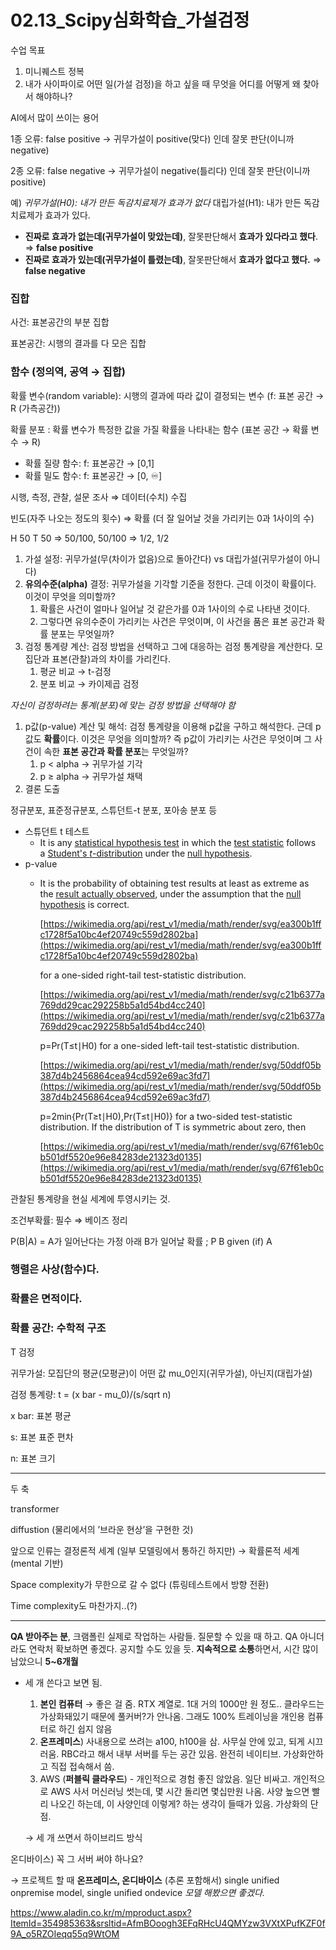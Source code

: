 # 02.13_Scipy심화학습_가설검정

수업 목표 

1. 미니퀘스트 정복
2. 내가 사이파이로 어떤 일(가설 검정)을 하고 싶을 때 무엇을 어디를 어떻게 왜 찾아서 해야하나?

AI에서 많이 쓰이는 용어

1종 오류: false positive → 귀무가설이 positive(맞다) 인데 잘못 판단(이니까 negative)

2종 오류: false negative → 귀무가설이 negative(틀리다) 인데 잘못 판단(이니까 positive)

예) *귀무가설(H0): 내가 만든 독감치료제가 효과가 없다*
      대립가설(H1): 내가 만든 독감치료제가 효과가 있다.

- **진짜로 효과가 없는데(귀무가설이 맞았는데)**, 잘못판단해서 **효과가 있다라고 했다**. ⇒ **false positive**
- **진짜로 효과가 있는데(귀무가설이 틀렸는데)**, 잘못판단해서 **효과가 없다고 했다.** ⇒ **false negative**

### 집합

사건: 표본공간의 부분 집합

표본공간: 시행의 결과를 다 모은 집합

### 함수 (정의역, 공역 → 집합)

확률 변수(random variable): 시행의 결과에 따라 값이 결정되는 변수 (f: 표본 공간 → R (가측공간))

확률 분포 : 확률 변수가 특정한 값을 가질 확률을 나타내는 함수 (표본 공간 → 확률 변수 → R)

- 확률 질량 함수: f: 표본공간 → [0,1]
- 확률 밀도 함수: f: 표본공간 → [0, ♾️]

시행, 측정, 관찰, 설문 조사 ⇒ 데이터(수치) 수집

빈도(자주 나오는 정도의 횟수) ⇒ 확률 (더 잘 일어날 것을 가리키는 0과 1사이의 수)

H 50 T 50 ⇒ 50/100, 50/100 ⇒ 1/2, 1/2

1. 가설 설정: 귀무가설(무(차이가 없음)으로 돌아간다) vs 대립가설(귀무가설이 아니다)
2. **유의수준(alpha)** 결정: 귀무가설을 기각할 기준을 정한다. 근데 이것이 확률이다. 이것이 무엇을 의미할까?
    1. 확률은 사건이 얼마나 일어날 것 같은가를 0과 1사이의 수로 나타낸 것이다.
    2. 그렇다면 유의수준이 가리키는 사건은 무엇이며, 이 사건을 품은 표본 공간과 확률 분포는 무엇일까?
3. 검정 통계량 계산: 검정 방법을 선택하고 그에 대응하는 검정 통계량을 계산한다. 모집단과 표본(관찰)과의 차이를 가리킨다.
    1. 평균 비교 → t-검정
    2. 분포 비교 → 카이제곱 검정

*자신이 검정하려는 통계(분포)에 맞는 검정 방법을 선택해야 함*

1. p값(p-value) 계산 및 해석: 검정 통계량을 이용해 p값을 구하고 해석한다. 근데 p값도 **확률**이다. 이것은 무엇을 의미할까? 즉 p값이 가리키는 사건은 무엇이며 그 사건이 속한 **표본 공간과 확률 분포**는 무엇일까?
    1. p < alpha → 귀무가설 기각
    2. p ≥ alpha → 귀무가설 채택
2. 결론 도출

정규분포, 표준정규분포, 스튜던트-t 분포, 포아송 분포 등

- 스튜던트 t 테스트
    - It is any [statistical hypothesis test](https://en.wikipedia.org/wiki/Statistical_hypothesis_testing) in which the [test statistic](https://en.wikipedia.org/wiki/Test_statistic) follows a [Student's *t*-distribution](https://en.wikipedia.org/wiki/Student%27s_t-distribution) under the [null hypothesis](https://en.wikipedia.org/wiki/Null_hypothesis).
- p-value
    - It is the probability of obtaining test results at least as extreme as the [result actually observed](https://en.wikipedia.org/wiki/Realization_(probability)), under the assumption that the [null hypothesis](https://en.wikipedia.org/wiki/Null_hypothesis) is correct.
        
        [https://wikimedia.org/api/rest_v1/media/math/render/svg/ea300b1ffc1728f5a10bc4ef20749c559d2802ba](https://wikimedia.org/api/rest_v1/media/math/render/svg/ea300b1ffc1728f5a10bc4ef20749c559d2802ba)
        
        for a one-sided right-tail test-statistic distribution.
        
        [https://wikimedia.org/api/rest_v1/media/math/render/svg/c21b6377a769dd29cac292258b5a1d54bd4cc240](https://wikimedia.org/api/rest_v1/media/math/render/svg/c21b6377a769dd29cac292258b5a1d54bd4cc240)
        
        p=Pr(T≤t∣H0) for a one-sided left-tail test-statistic distribution.
        
        [https://wikimedia.org/api/rest_v1/media/math/render/svg/50ddf05b387d4b2456864cea94cd592e69ac3fd7](https://wikimedia.org/api/rest_v1/media/math/render/svg/50ddf05b387d4b2456864cea94cd592e69ac3fd7)
        
        p=2min{Pr(T≥t∣H0),Pr(T≤t∣H0)} for a two-sided test-statistic distribution. If the distribution of T is symmetric about zero, then
        
        [https://wikimedia.org/api/rest_v1/media/math/render/svg/67f61eb0cb501df5520e96e84283de21323d0135](https://wikimedia.org/api/rest_v1/media/math/render/svg/67f61eb0cb501df5520e96e84283de21323d0135)
        

관찰된 통계량을 현실 세계에 투영시키는 것. 

조건부확률: 필수 ⇒ 베이즈 정리

P(B|A) = A가 일어난다는 가정 아래 B가 일어날 확률 ; P B given (if) A

### 행렬은 사상(함수)다.

### 확률은 면적이다.

### 확률 공간: 수학적 구조

T 검정

귀무가설: 모집단의 평균(모평균)이 어떤 값 mu_0인지(귀무가설), 아닌지(대립가설)

검정 통계량: t = (x bar - mu_0)/(s/sqrt n)

x bar: 표본 평균

s: 표본 표준 편차

n: 표본 크기

---

두 축

transformer

diffustion (물리에서의 ’브라운 현상’을 구현한 것)

앞으로 인류는 결정론적 세계 (일부 모델링에서 통하긴 하지만) → 확률론적 세계 (mental 기반)

Space complexity가 무한으로 갈 수 없다 (튜링테스트에서 방향 전환)

Time complexity도 마찬가지..(?)

---


**QA 받아주는 분**, 크램폴린 실제로 작업하는 사람들. 질문할 수 있을 때 하고. QA 아니더라도 연락처 확보하면 좋겠다. 공지할 수도 있을 듯. **지속적으로 소통**하면서, 시간 많이 남았으니 **5~6개월**


- 세 개 쓴다고 보면 됨.
    1. **본인 컴퓨터** → 좋은 걸 줌. RTX 계열로. 1대 거의 1000만 원 정도.. 클라우드는 가상화돼있기 때문에 풀커버?가 안나옴. 그래도 100% 트레이닝을 개인용 컴퓨터로 하긴 쉽지 않음
    2. **온프레미스**) 사내용으로 쓰려는 a100, h100을 삼. 사무실 안에 있고, 되게 시끄러움. RBC라고 해서 내부 서버를 두는 공간 있음. 완전히 네이티브. 가상화안하고 직접 접속해서 씀. 
    3. AWS (**퍼블릭 클라우드**) - 개인적으로 경험 좋진 않았음. 일단 비싸고. 개인적으로 AWS 사서 머신러닝 썻는데, 몇 시간 돌리면 몇십만원 나옴. 사양 높으면 빨리 나오긴 하는데, 이 사양인데 이렇게? 하는 생각이 들때가 있음. 가상화의 단점. 
    
    → 세 개 쓰면서 하이브리드 방식
    

온디바이스) 꼭 그 서버 써야 하나요? 

→ 프로젝트 할 때 **온프레미스, 온디바이스** (추론 포함해서) 
     single unified onpremise model, single unified ondevice *모델 해봤으면 좋겠다.* 

https://www.aladin.co.kr/m/mproduct.aspx?ItemId=354985363&srsltid=AfmBOoogh3EFqRHcU4QMYzw3VXtXPufKZF0f9A_o5RZOIeqq55q9WtOM
